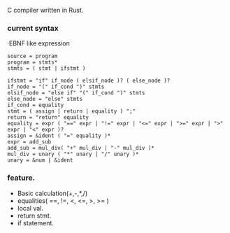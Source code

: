C compiler written in Rust.

### current syntax
·EBNF like expression
```
source = program
program = stmts*
stmts = ( stmt | ifstmt )

ifstmt = "if" if_node ( elsif_node )? ( else_node )?
if_node = "(" if_cond ")" stmts
elsif_node = "else if" "(" if_cond ")" stmts
else_node = "else" stmts
if_cond = equality
stmt = ( assign | return | equality ) ";"
return = "return" equality
equality = expr ( "==" expr | "!=" expr | "<=" expr | ">=" expr | ">" expr | "<" expr )?
assign = &ident ( "=" equality )*
expr = add_sub
add_sub = mul_div( "+" mul_div | "-" mul_div )*
mul_div = unary ( "*" unary | "/" unary )*
unary = &num | &ident
```

### feature.
* Basic calculation(+,-,*,/)
* equalities( ==, !=, <, <=, >, >= )
* local val.
* return stmt.
* if statement.